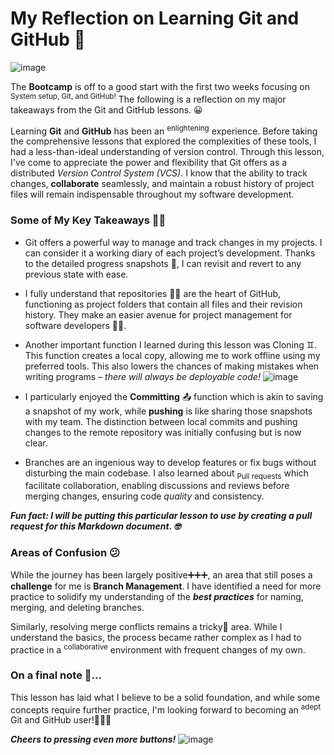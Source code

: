 # My Reflection on Learning Git and GitHub 🤔
![image](https://i.pinimg.com/736x/a4/c2/2f/a4c22f3309061da9876df26dbbba5ef5.jpg)

The **Bootcamp** is off to a good start with the first two weeks focusing on <sup>System setup, Git, and GitHub!</sup> The following is a reflection on my major takeaways from the Git and GitHub lessons. 😀 

Learning **Git** and **GitHub** has been an <sup>enlightening</sup> experience. Before taking the comprehensive lessons that explored the complexities of these tools, I had a less-than-ideal understanding of version control. Through this lesson, I've come to appreciate the power and flexibility that Git offers as a distributed *Version Control System (VCS)*. I know that the ability to track changes, **collaborate** seamlessly, and maintain a robust history of project files will remain indispensable throughout my software development.

### Some of My Key Takeaways 🙋🙋 

- Git offers a powerful way to manage and track changes in my projects. I can consider it a working diary of each project’s development. Thanks to the detailed progress snapshots 📸, I can revisit and revert to any previous state with ease.
  
- I fully understand that repositories 📂📂 are the heart of GitHub, functioning as project folders that contain all files and their revision history. They make an easier avenue for project management for software developers 🧑‍💻.

- Another important function I learned during this lesson was Cloning ♊. This function creates a local copy, allowing me to work offline using my preferred tools. This also lowers the chances of making mistakes when writing programs – *there will always be deployable code!*
  ![image](https://i.pinimg.com/564x/5c/08/24/5c082454396c4be66ea9974bfa806430.jpg)
- I particularly enjoyed the **Committing** 📤 function which is akin to saving a snapshot of my work, while **pushing** is like sharing those snapshots with my team. The distinction between local commits and pushing changes to the remote repository was initially confusing but is now clear.

- Branches are an ingenious way to develop features or fix bugs without disturbing the main codebase. I also learned about <sub>Pull requests</sub> which facilitate collaboration, enabling discussions and reviews before merging changes, ensuring code *quality* and consistency. 

***Fun fact: I will be putting this particular lesson to use by creating a pull request for this Markdown document. 🤓***

### Areas of Confusion 😕

While the journey has been largely positive➕➕➕, an area that still poses a **challenge** for me is **Branch Management**. I have identified a need for more practice to solidify my understanding of the ***best practices*** for naming, merging, and deleting branches. 

Similarly, resolving merge conflicts remains a tricky🤡 area. While I understand the basics, the process became rather complex as I had to practice in a <sup>collaborative</sup> environment with frequent changes of my own.

### On a final note 📝... 

This lesson has laid what I believe to be a solid foundation, and while some concepts require further practice, I'm looking forward to becoming an <sup>adept</sup> Git and GitHub user!🌟🌟🌟

***Cheers to pressing even more buttons!***
![image](https://github.com/Loiseu8/github-fundamentals-T.L.O/assets/168464033/2e50c511-0c36-4465-a0a2-c6efc060ab0b)

